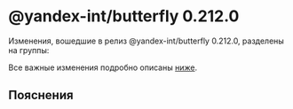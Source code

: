 # @yandex-int/butterfly 0.212.0

<!-- ЧЕЛОВЕЧЕСКОЕ ВСТУПЛЕНИЕ -->

Изменения, вошедшие в релиз @yandex-int/butterfly 0.212.0, разделены на группы:

Все важные изменения подробно описаны [ниже](#Пояснения).

## Пояснения

